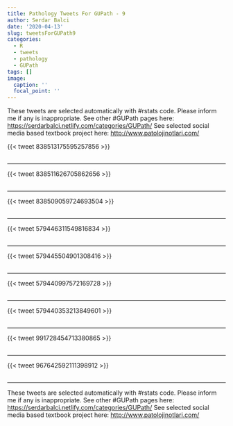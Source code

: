 ```yaml
---
title: Pathology Tweets For GUPath - 9
author: Serdar Balci
date: '2020-04-13'
slug: tweetsForGUPath9
categories:
  - R
  - tweets
  - pathology
  - GUPath
tags: []
image:
  caption: ''
  focal_point: ''
---
```



These tweets are selected automatically with #rstats code. Please inform me if any is inappropriate.
See other #GUPath pages here: https://serdarbalci.netlify.com/categories/GUPath/ 
See selected social media based textbook project here: http://www.patolojinotlari.com/

{{< tweet 838513175595257856 >}}
<br>
<br>
<hr>
{{< tweet 838511626705862656 >}}
<br>
<br>
<hr>
{{< tweet 838509059724693504 >}}
<br>
<br>
<hr>
{{< tweet 579446311549816834 >}}
<br>
<br>
<hr>
{{< tweet 579445504901308416 >}}
<br>
<br>
<hr>
{{< tweet 579440997572169728 >}}
<br>
<br>
<hr>
{{< tweet 579440353213849601 >}}
<br>
<br>
<hr>
{{< tweet 991728454713380865 >}}
<br>
<br>
<hr>
{{< tweet 967642592111398912 >}}
<br>
<br>
<hr>


These tweets are selected automatically with #rstats code. Please inform me if any is inappropriate.
See other #GUPath pages here: https://serdarbalci.netlify.com/categories/GUPath/ 
See selected social media based textbook project here: http://www.patolojinotlari.com/
